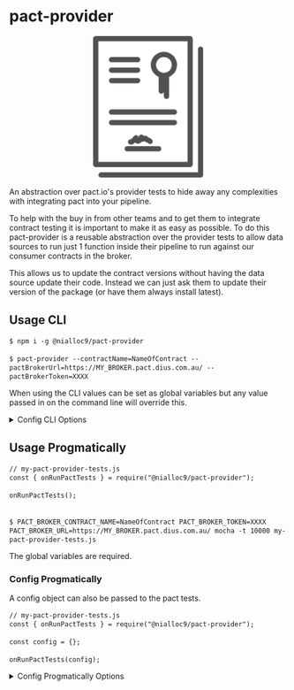# pact-provider

<p align="center">
  <img src="/logo.png" width="200" title="Pact provider logo">
</p>

An abstraction over pact.io's provider tests to hide away any complexities with integrating pact into your pipeline. 

To help with the buy in from other teams and to get them to integrate contract testing it is important to make it as easy as possible. To do this pact-provider is a reusable abstraction over the provider tests to allow data sources to run just 1 function inside their pipeline to run against our consumer contracts in the broker. 

This allows us to update the contract versions without having the data source update their code. Instead we can just ask them to update their version of the package (or have them always install latest).

## Usage CLI
    $ npm i -g @nialloc9/pact-provider

    $ pact-provider --contractName=NameOfContract --pactBrokerUrl=https://MY_BROKER.pact.dius.com.au/ --pactBrokerToken=XXXX

When using the CLI values can be set as global variables but any value passed in on the command line will override this.

<details><summary>Config CLI Options</summary>

| Parameter                   | Required | Type             | Description                                                                                                                                                                                                                                      |
| --------------------------- | :------: | ---------------- | ------------------------------------------------------------------------------------------------------------------------------------------------------------------------------------------------------------------------------------------------ |
| `applicationUrl`           |   false   | string           | Running API provider host endpoint. e.g --applicationUrl=XXXX                                                                                                                                                                                                 |
| `contractName`                  |   false   | string           | Name of the provider contract. Overrides global variable PACT_BROKER_CONTRACT_NAME. e.g --contractName=XXXX         
| `pactBrokerUrl`             |  false   | string           | URL of the Pact Broker to retrieve pacts from. Required if not using pactUrls. e.g --pactBrokerUrl=XXXX                                        
| `contractTags`                      |  false   | array of strings | Array of tags, used to filter pacts from the Broker. e.g --contractTags={"dev", "prod"}                                                                                                                                |
| `pactBrokerToken`           |  false   | string           | Bearer token for Pact Broker authentication. If using Pactflow, you likely need this option. e.g --pactBrokerToken=XXXX                                                                                                                                                   |
| `publishVerificationResult` |  false   | boolean          | Publish verification result to Broker --pactBrokerToken=true                                                                                                                                                                                                           | boolean |
| `contractVersion`           |  false   | string           | Provider version, required to publish verification results to a broker --contractVersion=XXXX  

</details>

## Usage Progmatically
    // my-pact-provider-tests.js
    const { onRunPactTests } = require("@nialloc9/pact-provider");

    onRunPactTests();


    $ PACT_BROKER_CONTRACT_NAME=NameOfContract PACT_BROKER_TOKEN=XXXX PACT_BROKER_URL=https://MY_BROKER.pact.dius.com.au/ mocha -t 10000 my-pact-provider-tests.js

The global variables are required.

### Config Progmatically

A config object can also be passed to the pact tests.

    // my-pact-provider-tests.js
    const { onRunPactTests } = require("@nialloc9/pact-provider");
    
    const config = {};

    onRunPactTests(config);

<details><summary>Config Progmatically Options</summary>

| Parameter                   | Required | Type             | Description                                                                                                                                                                                                                                      |
| --------------------------- | :------: | ---------------- | ------------------------------------------------------------------------------------------------------------------------------------------------------------------------------------------------------------------------------------------------ |
| `applicationUrl`           |   false   | string           | Running API provider host endpoint.                                                                                                                                                                                                    |
| `contractName`                  |   false   | string           | Name of the provider contract. Overrides global variable PACT_BROKER_CONTRACT_NAME.                 
| `pactBrokerUrl`             |  false   | string           | URL of the Pact Broker to retrieve pacts from. Required if not using pactUrls.                                                                                                                                                                   |
| `contractTags`                      |  false   | array of strings | Array of tags, used to filter pacts from the Broker.                                                                                                                               |
| `pactBrokerToken`           |  false   | string           | Bearer token for Pact Broker authentication. If using Pactflow, you likely need this option.                                                                                                                                                     |
| `publishVerificationResult` |  false   | boolean          | Publish verification result to Broker                                                                                                                                                                                                            | boolean |
| `contractVersion`           |  false   | string           | Provider version, required to publish verification results to a broker         

</details>